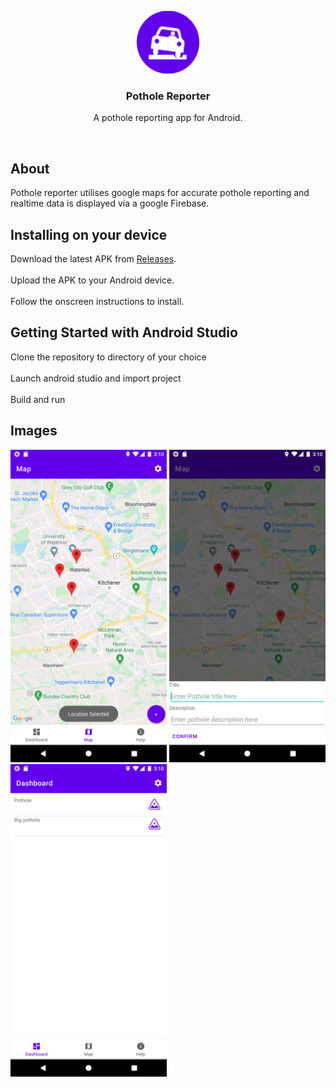 <p align="center">
  <a href="" rel="noopener">
 <img width=100px height=100px src="https://github.com/andreimpana/Pothole-Reporter/blob/main/media/qemu-system-i386_M5Y3ybAXl4.png"></a>
</p>
<h3 align="center">Pothole Reporter</h3>
<p align="center"> A pothole reporting app for Android.</p>
    <br> 
</p>

## About
Pothole reporter utilises google maps for accurate pothole reporting and realtime data is displayed via a google Firebase.

## Installing on your device

Download the latest APK from [Releases](https://github.com/andreimpana/Pothole-Reporter/releases).<br /><br />
Upload the APK to your Android device.<br /><br />
Follow the onscreen instructions to install. <br />

## Getting Started with Android Studio
Clone the repository to directory of your choice<br /><br />
Launch android studio and import project<br /><br />
Build and run<br />
## Images

<p float="left">
 <img width=250px height=33% src="https://github.com/andreimpana/Pothole-Reporter/blob/main/media/Map.png"></a>
 <img width=250px height=33% src="https://github.com/andreimpana/Pothole-Reporter/blob/main/media/EnterDetails.png"></a>
 <img width=250px height=33% src="https://github.com/andreimpana/Pothole-Reporter/blob/main/media/Dashboard.png"></a>
</p>

